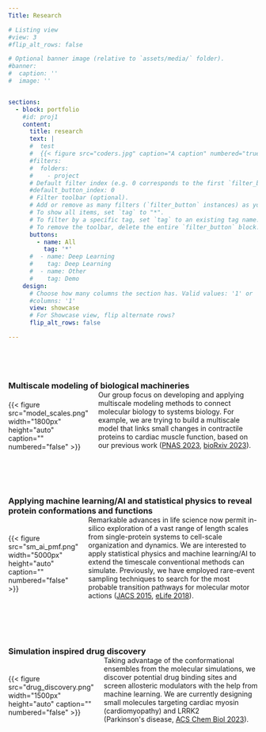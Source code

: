 ```yaml
---
Title: Research

# Listing view
#view: 3
#flip_alt_rows: false

# Optional banner image (relative to `assets/media/` folder).
#banner:
#  caption: ''
#  image: ''


sections:
  - block: portfolio
    #id: proj1
    content:
      title: research
      text: |
      #  test
      #  {{< figure src="coders.jpg" caption="A caption" numbered="true" >}}
      #filters:
      #  folders:
      #    - project
      # Default filter index (e.g. 0 corresponds to the first `filter_button` instance below).
      #default_button_index: 0
      # Filter toolbar (optional).
      # Add or remove as many filters (`filter_button` instances) as you like.
      # To show all items, set `tag` to "*".
      # To filter by a specific tag, set `tag` to an existing tag name.
      # To remove the toolbar, delete the entire `filter_button` block.
      buttons:
        - name: All
          tag: '*'
      #  - name: Deep Learning
      #    tag: Deep Learning
      #  - name: Other
      #    tag: Demo
    design:
      # Choose how many columns the section has. Valid values: '1' or '2'.
      #columns: '1'
      view: showcase
      # For Showcase view, flip alternate rows?
      flip_alt_rows: false

---
```

<div style="margin-bottom: 80px;"></div>

<h3 style="margin-bottom: 0px;">Multiscale modeling of biological machineries</h3>
<div style="display: flex; align-items: center;">
    <div style="margin-top: 10px;">
        {{< figure src="model_scales.png" width="1800px" height="auto" caption="" numbered="false" >}}
    </div>
    <div style="margin-left: 20px;">
        <p style="margin-top: 0px;"> Our group focus on developing and applying multiscale modeling methods to connect molecular biology to systems biology. For example, we are trying to build a multiscale model that links small changes in contractile proteins to cardiac muscle function, based on our previous work (<a href="https://www.pnas.org/doi/abs/10.1073/pnas.2215836120" target="_blank">PNAS 2023</a>, <a href="https://www.biorxiv.org/content/10.1101/2023.11.10.566646.abstract" target="_blank">bioRxiv 2023</a>).
        </p>
    </div>
</div>

<div style="margin-bottom: 80px;"></div>

<h3 style="margin-bottom: 0px;">Applying machine learning/AI and statistical physics to reveal protein conformations and functions</h3>
<div style="display: flex; align-items: center;">
    <div style="margin-top: 10px;">
        {{< figure src="sm_ai_pmf.png" width="5000px" height="auto" caption="" numbered="false" >}}
    </div>
    <div style="margin-left: 20px;">
        <p style="margin-top: 0px;"> Remarkable advances in life science now permit in-silico exploration of a vast range of length scales from single-protein systems to cell-scale organization and dynamics. We are interested to apply statistical physics and machine learning/AI to extend the timescale conventional methods can simulate. Previously, we have employed rare-event sampling techniques to search for the most probable transition pathways for molecular motor actions (<a href="https://pubs.acs.org/doi/abs/10.1021/ja512605w" target="_blank">JACS 2015</a>, <a href="https://elifesciences.org/articles/34186" target="_blank">eLife 2018</a>).
        </p>
    </div>
</div>

<div style="margin-bottom: 80px;"></div>

<h3 style="margin-bottom: 0px;">Simulation inspired drug discovery</h3>
<div style="display: flex; align-items: center;">
    <div style="margin-top: 10px;">
        {{< figure src="drug_discovery.png" width="1500px" height="auto" caption="" numbered="false" >}}
    </div>
    <div style="margin-left: 20px;">
        <p style="margin-top: 0px;"> Taking advantage of the conformational ensembles from the molecular simulations, we discover potential drug binding sites and screen allosteric modulators with the help from machine learning. We are currently designing small molecules targeting cardiac myosin (cardiomyopathy) and LRRK2 (Parkinson's disease, <a href="https://pubs.acs.org/doi/full/10.1021/acschembio.2c00868" target="_blank">ACS Chem Biol 2023</a>).
        </p>
    </div>
</div>
